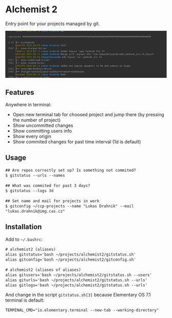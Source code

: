 # Alchemist 2

Entry point for your projects managed by git.

![Preview](preview.png)

## Features

Anywhere in terminal:

- Open new terminal tab for choosed project and jump there (by pressing the number of project)
- Show uncommitted changes
- Show committing users info
- Show every origin
- Show commited changes for past time interval (1d is default)

## Usage

```
## Are repos correctly set up? Is something not commited? 
$ gitstatus --urls --names

## What was commited for past 3 days?
$ gitstatus --logs 3d

## Set name and mail for projects in work
$ gitconfig ~/ccp-projects --name "Lukas Drahnik" --mail "lukas.drahnik@img.cas.cz"
```

## Installation

Add to `~/.bashrc`:

```
# alchemist2 (aliases)
alias gitstatus='bash ~/projects/alchemist2/gitstatus.sh'
alias gitconfig='bash ~/projects/alchemist2/gitconfig.sh'

# alchemist2 (aliases of aliases)
alias gitusers='bash ~/projects/alchemist2/gitstatus.sh --users'
alias giturls='bash ~/projects/alchemist2/gitstatus.sh --urls'
alias gitlogs='bash ~/projects/alchemist2/gitstatus.sh --urls'
```

And change in the script `gitstatus.sh[3]` because Elementary OS 7.1 terminal is default:

```
TERMINAL_CMD="io.elementary.terminal --new-tab --working-directory"
```